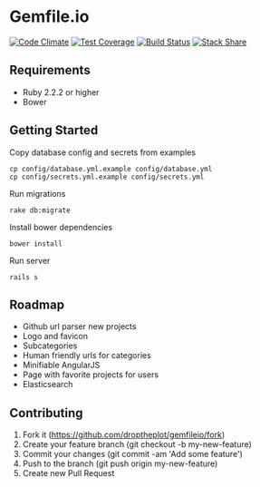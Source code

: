 # Gemfile.io

[![Code Climate](https://codeclimate.com/github/droptheplot/gemfileio/badges/gpa.svg)](https://codeclimate.com/github/droptheplot/gemfileio)
[![Test Coverage](https://codeclimate.com/github/droptheplot/gemfileio/badges/coverage.svg)](https://codeclimate.com/github/droptheplot/gemfileio/coverage)
[![Build Status](https://travis-ci.org/droptheplot/gemfileio.svg?branch=master)](https://travis-ci.org/droptheplot/gemfileio)
[![Stack Share](http://img.shields.io/badge/tech-stack-0690fa.svg?style=flat)](http://stackshare.io/droptheplot/gemfile-io)

## Requirements

* Ruby 2.2.2 or higher
* Bower

## Getting Started

Copy database config and secrets from examples

```shell
cp config/database.yml.example config/database.yml
cp config/secrets.yml.example config/secrets.yml
```

Run migrations

```shell
rake db:migrate
```

Install bower dependencies

```shell
bower install
```

Run server

```shell
rails s
```

## Roadmap

* Github url parser new projects
* Logo and favicon
* Subcategories
* Human friendly urls for categories
* Minifiable AngularJS
* Page with favorite projects for users
* Elasticsearch

## Contributing

1. Fork it (https://github.com/droptheplot/gemfileio/fork)
2. Create your feature branch (git checkout -b my-new-feature)
3. Commit your changes (git commit -am 'Add some feature')
4. Push to the branch (git push origin my-new-feature)
5. Create new Pull Request
